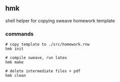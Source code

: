 ## hmk
shell helper for copying sweave homework template

### commands

```shell
# copy template to ./src/homework.rnw
hmk init

# compile sweave, run latex
hmk make

# delete intermediate files + pdf
hmk clean
```
